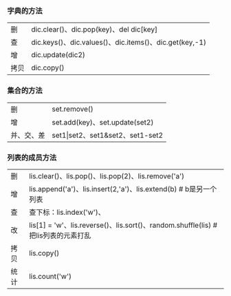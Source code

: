 ### 字典的方法

|      |                                                        |
| ---- | ------------------------------------------------------ |
| 删   | dic.clear()、dic.pop(key)、del dic[key]                |
| 查   | dic.keys()、dic.values()、dic.items()、dic.get(key,-1) |
| 增   | dic.update(dic2)                                       |
| 拷贝 | dic.copy()                                             |

### 集合的方法

|            |                                |
| ---------- | ------------------------------ |
| 删         | set.remove()                   |
| 增         | set.add(key)、set.update(set2) |
| 并、交、差 | set1\|set2、set1&set2、set1-set2 |

### 列表的成员方法

|      |                                                              |
| ---- | ------------------------------------------------------------ |
| 删   | lis.clear()、lis.pop()、lis.pop(2)、lis.remove('a')          |
| 增   | lis.append('a')、lis.insert(2,'a')、lis.extend(b)    # b是另一个列表 |
| 查   | 查下标：lis.index('w')、                                     |
| 改   | lis[1] = 'w'、lis.reverse()、lis.sort()、random.shuffle(lis)  # 把lis列表的元素打乱 |
| 拷贝 | lis.copy()                                                   |
| 统计 | lis.count('w')                                               |






